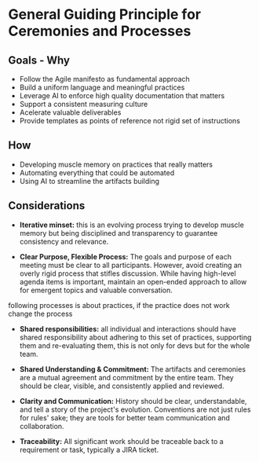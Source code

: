 # General Guiding Principle for Ceremonies and Processes

## Goals - Why

- Follow the Agile manifesto as fundamental approach
- Build a uniform language and meaningful practices
- Leverage AI to enforce high quality documentation that matters
- Support a consistent measuring culture
- Acelerate valuable deliverables
- Provide templates as points of reference not rigid set of instructions

## How

- Developing muscle memory on practices that really matters
- Automating everything that could be automated
- Using AI to streamline the artifacts building

## Considerations

* **Iterative minset:** this is an evolving process trying to develop muscle memory but being disciplined and transparency to guarantee consistency and relevance.

* **Clear Purpose, Flexible Process:** The goals and purpose of each meeting must be clear to all participants. However, avoid creating an overly rigid process that stifles discussion. While having high-level agenda items is important, maintain an open-ended approach to allow for emergent topics and valuable conversation.

following processes is about practices, if the practice does not work change the process

* **Shared responsibilities:** all individual and interactions should have shared responsibility about adhering to this set of practices, supporting them and re-evaluating them, this is not only for devs but for the whole team.

* **Shared Understanding & Commitment:** The artifacts and ceremonies are a mutual agreement and commitment by the entire team. They should be clear, visible, and consistently applied and reviewed.

* **Clarity and Communication:** History should be clear, understandable, and tell a story of the project's evolution. Conventions are not just rules for rules' sake; they are tools for better team communication and collaboration.

* **Traceability:** All significant work should be traceable back to a requirement or task, typically a JIRA ticket.
